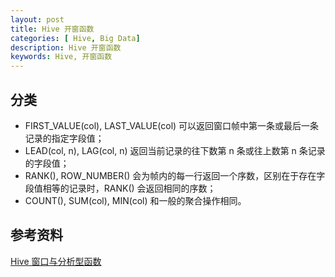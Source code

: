 ```yaml
---
layout: post
title: Hive 开窗函数
categories: [ Hive, Big Data]
description: Hive 开窗函数
keywords: Hive, 开窗函数
---
```




## 分类
- FIRST_VALUE(col), LAST_VALUE(col) 可以返回窗口帧中第一条或最后一条记录的指定字段值；
- LEAD(col, n), LAG(col, n) 返回当前记录的往下数第 n 条或往上数第 n 条记录的字段值；
- RANK(), ROW_NUMBER() 会为帧内的每一行返回一个序数，区别在于存在字段值相等的记录时，RANK() 会返回相同的序数；
- COUNT(), SUM(col), MIN(col) 和一般的聚合操作相同。


## 参考资料
[Hive 窗口与分析型函数](http://shzhangji.com/cnblogs/2017/09/05/hive-window-and-analytical-functions/)

